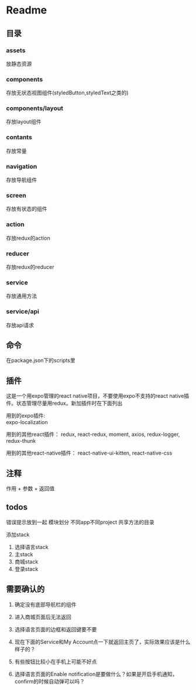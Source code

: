 # Readme

## 目录

### assets

放静态资源

### components

存放无状态视图组件(styledButton,styledText之类的)

### components/layout

存放layout组件

### contants

存放常量

### navigation

存放导航组件

### screen

存放有状态的组件

### action

存放redux的action

### reducer

存放redux的reducer

### service

存放通用方法

### service/api

存放api请求

## 命令

在package.json下的scripts里

## 插件

这是一个用expo管理的react native项目，不要使用expo不支持的react native插件。状态管理尽量用redux。新加插件时在下面列出

用到的expo插件:  
  expo-localization

用到的其他react插件：
  redux, react-redux, moment, axios, redux-logger, redux-thunk

用到的其他react-native插件：
  react-native-ui-kitten, react-native-css

## 注释

作用 + 参数 + 返回值

## todos

错误提示放到一起 模块划分 不同app不同project 共享方法的目录

添加stack

1. 选择语言stack
2. 主stack
3. 商城stack
4. 登录stack

## 需要确认的

1. 确定没有底部导航栏的组件
2. 进入商城页面后无法返回
3. 选择语言页面的边框和返回键要不要
4. 现在下面的Service和My Account点一下就返回主页了，实际效果应该是什么样子的？
5. 有些按钮比较小在手机上可能不好点

6. 选择语言页面的Enable notification是要做什么？如果是开启手机通知，confirm的时候自动弹可以吗？
